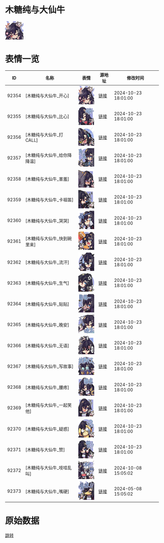 # 木糖纯与大仙牛

<img src="./cover.png" height="60" alt="cover" />

# 表情一览

|ID|名称|表情|源地址|修改时间|
|----|----|----|----|----|
|92354|[木糖纯与大仙牛_开心]|<img src="./pic/092354_%5B木糖纯与大仙牛_开心%5D.png" height="60" alt="开心"/>|[链接](https://i0.hdslb.com/bfs/garb/413f0e35c9f7a98f38551472c92bffdd6738743f.png)|2024-10-23 18:01:00|
|92355|[木糖纯与大仙牛_比心]|<img src="./pic/092355_%5B木糖纯与大仙牛_比心%5D.png" height="60" alt="比心"/>|[链接](https://i0.hdslb.com/bfs/garb/b37e188621d1ab9e6488627388066e60a3e229fc.png)|2024-10-23 18:01:00|
|92356|[木糖纯与大仙牛_打CALL]|<img src="./pic/092356_%5B木糖纯与大仙牛_打CALL%5D.png" height="60" alt="打CALL"/>|[链接](https://i0.hdslb.com/bfs/garb/3b14833091024442c8d5e947bcac664a2b1501da.png)|2024-10-23 18:01:00|
|92357|[木糖纯与大仙牛_给你降降温]|<img src="./pic/092357_%5B木糖纯与大仙牛_给你降降温%5D.png" height="60" alt="给你降降温"/>|[链接](https://i0.hdslb.com/bfs/garb/b05d4575034af07ce7818123000ec4255340782a.png)|2024-10-23 18:01:00|
|92358|[木糖纯与大仙牛_害羞]|<img src="./pic/092358_%5B木糖纯与大仙牛_害羞%5D.png" height="60" alt="害羞"/>|[链接](https://i0.hdslb.com/bfs/garb/73d1e7b66e58d016aa196a409cb8915848106c4a.png)|2024-10-23 18:01:00|
|92359|[木糖纯与大仙牛_卡祖笛]|<img src="./pic/092359_%5B木糖纯与大仙牛_卡祖笛%5D.png" height="60" alt="卡祖笛"/>|[链接](https://i0.hdslb.com/bfs/garb/7b6ece8dc7cf9ec77a6328290dbf52aa71557066.png)|2024-10-23 18:01:00|
|92360|[木糖纯与大仙牛_哭哭]|<img src="./pic/092360_%5B木糖纯与大仙牛_哭哭%5D.png" height="60" alt="哭哭"/>|[链接](https://i0.hdslb.com/bfs/garb/267c1b07a247fe34b74444bd93303acd2f3ec245.png)|2024-10-23 18:01:00|
|92361|[木糖纯与大仙牛_快到碗里来]|<img src="./pic/092361_%5B木糖纯与大仙牛_快到碗里来%5D.png" height="60" alt="快到碗里来"/>|[链接](https://i0.hdslb.com/bfs/garb/b34edd4deef160045af4db8ca8a6a32902f59f13.png)|2024-10-23 18:01:00|
|92362|[木糖纯与大仙牛_流汗]|<img src="./pic/092362_%5B木糖纯与大仙牛_流汗%5D.png" height="60" alt="流汗"/>|[链接](https://i0.hdslb.com/bfs/garb/4bf4cba42744d2e3b85fbdc6491218b19f6bed02.png)|2024-10-23 18:01:00|
|92363|[木糖纯与大仙牛_生气]|<img src="./pic/092363_%5B木糖纯与大仙牛_生气%5D.png" height="60" alt="生气"/>|[链接](https://i0.hdslb.com/bfs/garb/6c469ea7a4bb4d9ed50228e8e81e1ec9202282f6.png)|2024-10-23 18:01:00|
|92364|[木糖纯与大仙牛_贴贴]|<img src="./pic/092364_%5B木糖纯与大仙牛_贴贴%5D.png" height="60" alt="贴贴"/>|[链接](https://i0.hdslb.com/bfs/garb/0816738794eadc0f2847696a881d434f95e042e1.png)|2024-10-23 18:01:00|
|92365|[木糖纯与大仙牛_晚安]|<img src="./pic/092365_%5B木糖纯与大仙牛_晚安%5D.png" height="60" alt="晚安"/>|[链接](https://i0.hdslb.com/bfs/garb/8284d1d2c033949678f07c5c625ae86d558ded65.png)|2024-10-23 18:01:00|
|92366|[木糖纯与大仙牛_无语]|<img src="./pic/092366_%5B木糖纯与大仙牛_无语%5D.png" height="60" alt="无语"/>|[链接](https://i0.hdslb.com/bfs/garb/a1147bb386545aed9641888ff3f765dc2081f254.png)|2024-10-23 18:01:00|
|92367|[木糖纯与大仙牛_写故事]|<img src="./pic/092367_%5B木糖纯与大仙牛_写故事%5D.png" height="60" alt="写故事"/>|[链接](https://i0.hdslb.com/bfs/garb/c53befd0b50f88618190d4b5dcf48510f094714b.png)|2024-10-23 18:01:00|
|92368|[木糖纯与大仙牛_腰疼]|<img src="./pic/092368_%5B木糖纯与大仙牛_腰疼%5D.png" height="60" alt="腰疼"/>|[链接](https://i0.hdslb.com/bfs/garb/5737b23ba2227fd8cb6aeea1452e1327ef38a23f.png)|2024-10-23 18:01:00|
|92369|[木糖纯与大仙牛_一起笑他]|<img src="./pic/092369_%5B木糖纯与大仙牛_一起笑他%5D.png" height="60" alt="一起笑他"/>|[链接](https://i0.hdslb.com/bfs/garb/a763be41195298ef263dda89aa5e325ae9ac2542.png)|2024-10-23 18:01:00|
|92370|[木糖纯与大仙牛_疑惑]|<img src="./pic/092370_%5B木糖纯与大仙牛_疑惑%5D.png" height="60" alt="疑惑"/>|[链接](https://i0.hdslb.com/bfs/garb/7580bedb92048329241929847433cef5560adf9b.png)|2024-10-23 18:01:00|
|92371|[木糖纯与大仙牛_赞]|<img src="./pic/092371_%5B木糖纯与大仙牛_赞%5D.png" height="60" alt="赞"/>|[链接](https://i0.hdslb.com/bfs/garb/01cb2ac66bfe8f0595ebe7bed8226afcbfab2352.png)|2024-10-23 18:01:00|
|92372|[木糖纯与大仙牛_吱哇乱叫]|<img src="./pic/092372_%5B木糖纯与大仙牛_吱哇乱叫%5D.png" height="60" alt="吱哇乱叫"/>|[链接](https://i0.hdslb.com/bfs/garb/659476f2c3da504f65cf274c670308b2d2c0e1c3.png)|2024-10-08 15:05:02|
|92373|[木糖纯与大仙牛_嘴硬]|<img src="./pic/092373_%5B木糖纯与大仙牛_嘴硬%5D.png" height="60" alt="嘴硬"/>|[链接](https://i0.hdslb.com/bfs/garb/effc2b0a632e10276ebe3c92db27f3a05c20469f.png)|2024-05-08 15:05:02|

# 原始数据

[跳转](./raw.json)


